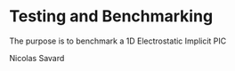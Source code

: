 # Testing and Benchmarking

The purpose is to benchmark a 1D Electrostatic Implicit PIC

Nicolas Savard
